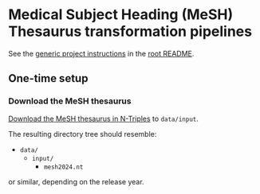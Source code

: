 # Medical Subject Heading (MeSH) Thesaurus transformation pipelines

See the [generic project instructions](../README.md#generic-project-instructions) in the [root README](../README.md).

## One-time setup

### Download the MeSH thesaurus

[Download the MeSH thesaurus in N-Triples](https://nlmpubs.nlm.nih.gov/projects/mesh/rdf/) to `data/input`.

The resulting directory tree should resemble:

* `data/`
  * `input/`
    * `mesh2024.nt`

or similar, depending on the release year.
